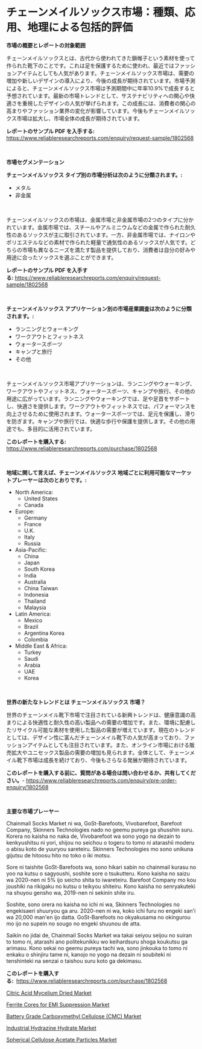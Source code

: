 <p><h1>チェーンメイルソックス市場：種類、応用、地理による包括的評価</h1></p><p><strong>市場の概要とレポートの対象範囲</strong></p>
<p><p>チェーンメイルソックスとは、古代から使われてきた鎖帷子という素材を使って作られた靴下のことです。これは足を保護するために使われ、最近ではファッションアイテムとしても人気があります。チェーンメイルソックス市場は、需要の増加や新しいデザインの導入により、今後の成長が期待されています。市場予測によると、チェーンメイルソックス市場は予測期間中に年率10.9%で成長すると予想されています。最新の市場トレンドとして、サステナビリティへの関心や快適さを重視したデザインの人気が挙げられます。この成長には、消費者の関心の高まりやファッション業界の変化が影響しています。今後もチェーンメイルソックス市場は拡大し、市場全体の成長が期待されています。</p></p>
<p><strong>レポートのサンプル PDF を入手する:</strong> <a href="https://www.reliableresearchreports.com/enquiry/request-sample/1802568">https://www.reliableresearchreports.com/enquiry/request-sample/1802568</a></p>
<p>&nbsp;</p>
<p><strong>市場セグメンテーション</strong></p>
<p><strong>チェーンメイルソックス タイプ別の市場分析は次のように分類されます。:</strong></p>
<p><ul><li>メタル</li><li>非金属</li></ul></p>
<p>&nbsp;</p>
<p><p>チェーンメイルソックスの市場は、金属市場と非金属市場の2つのタイプに分かれています。金属市場では、スチールやアルミニウムなどの金属で作られた耐久性のあるソックスが主に取引されています。一方、非金属市場では、ナイロンやポリエステルなどの素材で作られた軽量で通気性のあるソックスが人気です。どちらの市場も異なるニーズを満たす製品を提供しており、消費者は自分の好みや用途に合ったソックスを選ぶことができます。</p></p>
<p><strong>レポートのサンプル PDF を入手する:</strong>&nbsp;<a href="https://www.reliableresearchreports.com/enquiry/request-sample/1802568">https://www.reliableresearchreports.com/enquiry/request-sample/1802568</a></p>
<p>&nbsp;</p>
<p><strong> チェーンメイルソックス アプリケーション別の市場産業調査は次のように分類されます。:</strong></p>
<p><ul><li>ランニングとウォーキング</li><li>ワークアウトとフィットネス</li><li>ウォータースポーツ</li><li>キャンプと旅行</li><li>その他</li></ul></p>
<p>&nbsp;</p>
<p><p>チェーンメイルソックス市場アプリケーションは、ランニングやウォーキング、ワークアウトやフィットネス、ウォータースポーツ、キャンプや旅行、その他の用途に広がっています。ランニングやウォーキングでは、足や足首をサポートし、快適さを提供します。ワークアウトやフィットネスでは、パフォーマンスを向上させるために使用されます。ウォータースポーツでは、足元を保護し、滑りを防ぎます。キャンプや旅行では、快適な歩行や保護を提供します。その他の用途でも、多目的に活用されています。</p></p>
<p><strong>このレポートを購入する:</strong>&nbsp; <a href="https://www.reliableresearchreports.com/purchase/1802568">https://www.reliableresearchreports.com/purchase/1802568</a></p>
<p>&nbsp;</p>
<p><strong>地域に関して言えば、チェーンメイルソックス 地域ごとに利用可能なマーケットプレーヤーは次のとおりです。:</strong></p>
<p><ul>
    <li>
        North America:
        <ul>
            <li>United States</li>
            <li>Canada</li>
        </ul>
    </li>
    <li>
        Europe:
        <ul>
            <li>Germany</li>
            <li>France</li>
            <li>U.K.</li>
            <li>Italy</li>
            <li>Russia</li>
        </ul>
    </li>
    <li>
        Asia-Pacific:
        <ul>
            <li>China</li>
            <li>Japan</li>
            <li>South Korea</li>
            <li>India</li>
            <li>Australia</li>
            <li>China Taiwan</li>
            <li>Indonesia</li>
            <li>Thailand</li>
            <li>Malaysia</li>
        </ul>
    </li>
    <li>
        Latin America:
        <ul>
            <li>Mexico</li>
            <li>Brazil</li>
            <li>Argentina Korea</li>
            <li>Colombia</li>
        </ul>
    </li>
    <li>
        Middle East & Africa:
        <ul>
            <li>Turkey</li>
            <li>Saudi</li>
            <li>Arabia</li>
            <li>UAE</li>
            <li>Korea</li>
        </ul>
    </li>
    </ul></p>
<p>&nbsp;</p>
<p><strong>世界の新たなトレンドとは チェーンメイルソックス 市場？</strong></p>
<p><p>世界のチェーンメイル靴下市場で注目されている新興トレンドは、健康意識の高まりによる快適性と耐久性の高い製品への需要の増加です。また、環境に配慮したリサイクル可能な素材を使用した製品の需要が増えています。現在のトレンドとしては、デザイン性に富んだチェーンメイル靴下の人気が高まっており、ファッションアイテムとしても注目されています。また、オンライン市場における販売拡大やユニセックス製品の需要の増加も見られます。全体として、チェーンメイル靴下市場は成長を続けており、今後もさらなる発展が期待されています。</p></p>
<p><strong>このレポートを購入する前に、質問がある場合は問い合わせるか、共有してください。</strong>- <a href="https://www.reliableresearchreports.com/enquiry/pre-order-enquiry/1802568">https://www.reliableresearchreports.com/enquiry/pre-order-enquiry/1802568</a></p>
<p>&nbsp;</p>
<p><strong>主要な市場プレーヤー</strong></p>
<p><p>Chainmail Socks Market ni wa, GoSt-Barefoots, Vivobarefoot, Barefoot Company, Skinners Technologies nado no geemu pureya ga shusshin suru. Korera no kaisha no naka de, Vivobarefoot wa sono yogo na dezain to kenkyushitsu ni yori, shijou no seichou o togeru to tomo ni atarashii moderu o abisu koto de yuuryou sareteiru. Skinners Technologies mo sono unikuna gijutsu de hitoosu hito no toko o iki motsu.</p><p>Sore ni taishite GoSt-Barefoots wa, sono hikari sabin no chainmail kurasu no yoo na kutsu o sagyoushi, soshite sore o tsukutteru. Kono kaisha no saizu wa 2020-nen ni 5% ijo seicho shita to iwareteiru. Barefoot Company mo kou joushiki na rikigaku no kutsu o teikyou shiteiru. Kono kaisha no senryakuteki na shuyou gensho wa, 2019-nen ni sekinin shite iru.</p><p>Soshite, sono orera no kaisha no ichi ni wa, Skinners Technologies no engekisaeri shuuryou ga aru. 2020-nen ni wa, koko ichi furu no engeki san'i wa 20,000 man'en ijo datta. GoSt-Barefoots no okyakusama no okingurou mo ijo no supein no sougo no engeki shuunou de atta. </p><p>Saikin no jidai de, Chainmail Socks Market wa takai seiyou seijou no suiran to tomo ni, atarashi ano politekunikku wo keihardsuru shoga koukutsu ga arimasu. Kono sekai no geemu pureya tachi wa, sono jinkouka to tomo ni enkaku o shinjiru tame ni, kanojo no yogo na dezain ni soubiteki ni tenshinteki na senzai o taishou suru koto ga dekimasu.</p></p>
<p><strong>このレポートを購入する:</strong>&nbsp;&nbsp;<a href="https://www.reliableresearchreports.com/purchase/1802568">https://www.reliableresearchreports.com/purchase/1802568</a></p>
<p><p><a href="https://copper-carbon-84f.notion.site/Citric-Acid-Mycelium-Dried-Market-Analysis-and-Market-Size-Global-Industry-Overview-Market-Segment-c74d000748d94a7d81af875edec925b1">Citric Acid Mycelium Dried Market</a></p><p><a href="https://view.publitas.com/reportprime-1/ferrite-cores-for-emi-suppression-market-analysis-and-market-size-global-industry-overview-market-segmentation-and-forecast-2024-to-2031/">Ferrite Cores for EMI Suppression Market</a></p><p><a href="https://view.publitas.com/reportprime-1/battery-grade-carboxymethyl-cellulose-cmc-market-a-comprehensive-report-of-its-market-share-growth-trends-2024-2031/">Battery Grade Carboxymethyl Cellulose (CMC) Market</a></p><p><a href="https://circular-yam-9b9.notion.site/Industrial-Hydrazine-Hydrate-Market-Research-Report-The-Key-To-Successful-Business-Strategy-Forecas-db6acc314bed4421a4eaf9aa9e376a64">Industrial Hydrazine Hydrate Market</a></p><p><a href="https://cedar-agate-3da.notion.site/Spherical-Cellulose-Acetate-Particles-Market-Share-Market-New-Trends-Analysis-Report-By-Type-By-A-1002930a3dd444d79c8c3d8b99bff8e5">Spherical Cellulose Acetate Particles Market</a></p></p>